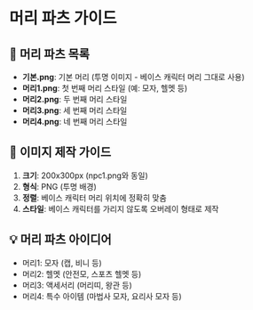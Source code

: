 # 머리 파츠 가이드

## 📝 머리 파츠 목록

- **기본.png**: 기본 머리 (투명 이미지 - 베이스 캐릭터 머리 그대로 사용)
- **머리1.png**: 첫 번째 머리 스타일 (예: 모자, 헬멧 등)
- **머리2.png**: 두 번째 머리 스타일
- **머리3.png**: 세 번째 머리 스타일
- **머리4.png**: 네 번째 머리 스타일

## 🎨 이미지 제작 가이드

1. **크기**: 200x300px (npc1.png와 동일)
2. **형식**: PNG (투명 배경)
3. **정렬**: 베이스 캐릭터 머리 위치에 정확히 맞춤
4. **스타일**: 베이스 캐릭터를 가리지 않도록 오버레이 형태로 제작

## 💡 머리 파츠 아이디어

- 머리1: 모자 (캡, 비니 등)
- 머리2: 헬멧 (안전모, 스포츠 헬멧 등)
- 머리3: 액세서리 (머리띠, 왕관 등)
- 머리4: 특수 아이템 (마법사 모자, 요리사 모자 등)
